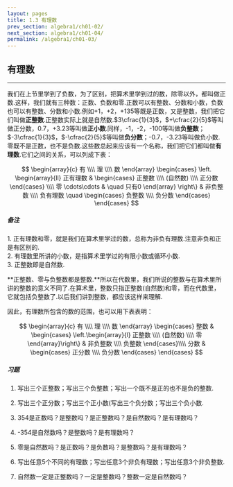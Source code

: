 ```yaml
---
layout: pages
title: 1.3 有理数
prev_section: algebra1/ch01-02/
next_section: algebra1/ch01-04/
permalink: /algebra1/ch01-03/
---
```


有理数
------

----

我们在上节里学到了负数，为了区别，把算术里学到过的数，除零以外，都叫做正数.这样，我们就有三种数：正数、负数和零.正数可以有整数、分数和小数，负数也可以有整数、分数和小数.例如+1，+2，+135等既是正数，又是整数，我们把它们叫做**正整数**.正整数实际上就是自然数.$3\cfrac{1}{3}$，$+\cfrac{2}{5}$等叫做正分数，0.7，+3.23等叫做**正小数**.同样，-1，-2，-100等叫做**负整数**；$-3\cfrac{1}{3}$，$-\cfrac{2}{5}$等叫做**负分数**；-0.7，-3.23等叫做负小数.零既不是正数，也不是负数.这些数总起来应该有一个名称，我们把它们都叫做**有理数**.它们之间的关系，可以列成下表：

$$
\begin{array}{c}
有 \\\\
理 \\\\
数
\end{array} \begin{cases}
\left. \begin{array}{ll}
正有理数 & \begin{cases}
正整数 \\\\
(自然数) \\\\
正分数
\end{cases} \\\\
零 \cdots\cdots & \quad 只有0
\end{array} \right\} & 非负整数 \\\\
负有理数 \quad \begin{cases}
负整数 \\\\
负分数
\end{cases}
\end{cases}
$$

<div class="note warning">
<h5>备注</h5>
<p>
1. 正有理数和零，就是我们在算术里学过的数，总称为非负有理数.注意非负和正是有区别的.
<br>
2. 有理数里所讲的小数，是指算术里学过的有限小数或循环小数.
<br>
3. 正整数即是自然数.
</p>
</div>


**正整数、零与负整数都是整数.**所以在代数里，我们所说的整数与在算术里所讲的整数的意义不同了.在算术里，整数只指正整数(自然数)和零，而在代数里，它就包括负整数了.以后我们讲到整数，都应该这样来理解.

因此，有理数所包含的数的范围，也可以用下表表明：

$$
\begin{array}{c}
有 \\\\
理 \\\\
数
\end{array} \begin{cases}
整数 & \begin{cases}
\left.\begin{array}{l}
正整数 \\\\
(自然数) \\\\
零
\end{array}\right\}  & 非负整数 \\\\
负整数
\end{cases}\\\\
分数 & \begin{cases}
正分数 \\\\
负分数
\end{cases}
\end{cases}
$$

<div class="note">
<h5>习题</h5>
</div>

1.  写出三个正整数；写出三个负整数；写出一个既不是正的也不是负的整数.

2.  写出三个正分数；写出三个正小数(写出三个负分数；写出三个负小数.

3.  354是正数吗？是整数吗？是正整数吗？是自然数吗？是有理数吗？

4.  -354是自然数吗？是整数吗？是有理数吗？

5.  零是自然数吗？是正数吗？是负数吗？是整数吗？是有理数吗？

6.  写出任意5个不同的有理数；写出任意3个非负有理数；写出任意3个非负整数.

7.  自然数一定是正整数吗？一定是整数吗？整数一定是自然数吗？

